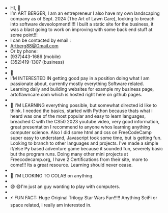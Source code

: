 -    HI,     👋
-  I’m ART BERGER, I am an entrepreneur I also have my own landscaping company as of Sept. 2024 (The Art of Lawn Care), looking to breach into software deveolopment!!!!! I built a static site for the business, it was a blast going to work on improving with some back end stuff at some point!!!
-  I can be contacted by email :
-    Artberg88@Gmail.com
-  Or by phone:
-    (937)443-1686 (mobile)
-    (352)419-1307 (business)
-    
-  👀
-  I'M INTERESTED IN getting good pay in a position doing what I am passionate about, currently mostly everything Software related.
-  Learning daily and building websites for example my business page, artoflawncare.com which is hosted right here on github pages.
-
- 🌱 I'M LEARNING everything possible, but somewhat directed id like to think. I needed the basics, started with Python because thats what i heard was one of the most popular and easy to learn languages, breached C with the CS50 2023 youtube video, very good information, great presentation I recommend to anyone whos learning anything computer science. Also I did some html and css on FreeCodeCamp super easy to understand, Javascript took some time, but is getting fun. Looking to branch to other languages and projects. I've made a simple if/else Py based adventure game because it sounded fun, severely basic but the program runs. Doing many other mini projects at Freecodecamp.org, I have 2 Certifications from their site, more to come!!! Its a great resource. Learning should never cease.
-
- 💞️ I'M LOOKING TO COLAB on anything.
-
- 😄 😄I'm just an guy wanting to play with computers.
-
- ⚡ FUN FACT: Huge Original Trilogy Star Wars Fan!!!!! Anything SciFi or space related, i really am interested in.

<!---
ArtBerger88/ArtBerger88 is a ✨ special ✨ repository because its `README.md` (this file) appears on your GitHub profile.
You can click the Preview link to take a look at your changes.
--->
